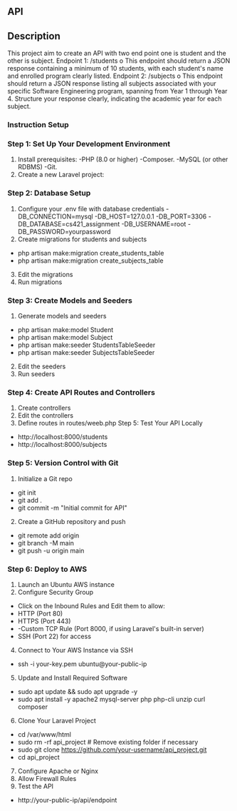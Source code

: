 
## API
## Description
This project aim to create an API with two end point one is student and the other is subject.
Endpoint 1: /students
o This endpoint should return a JSON response containing a minimum of 10 
students, with each student's name and enrolled program clearly listed.
Endpoint 2: /subjects
o This endpoint should return a JSON response listing all subjects associated with 
your specific Software Engineering program, spanning from Year 1 through Year 
4. Structure your response clearly, indicating the academic year for each subject.
### Instruction Setup
### Step 1: Set Up Your Development Environment
1. Install prerequisites:
-PHP (8.0 or higher) 
-Composer.
-MySQL (or other RDBMS)
-Git.
2. Create a new Laravel project:
### Step 2: Database Setup
1. Configure your .env file with database credentials
-DB_CONNECTION=mysql
-DB_HOST=127.0.0.1
-DB_PORT=3306
-DB_DATABASE=cs421_assignment
-DB_USERNAME=root
-DB_PASSWORD=yourpassword
2. Create migrations for students and subjects
 - php artisan make:migration create_students_table
 - php artisan make:migration create_subjects_table
3. Edit the migrations
4. Run migrations
### Step 3: Create Models and Seeders
1. Generate models and seeders
- php artisan make:model Student
- php artisan make:model Subject
- php artisan make:seeder StudentsTableSeeder
- php artisan make:seeder SubjectsTableSeeder
2. Edit the seeders
3. Run seeders
### Step 4: Create API Routes and Controllers
1. Create controllers
2. Edit the controllers
3. Define routes in routes/weeb.php
Step 5: Test Your API Locally
- http://localhost:8000/students
- http://localhost:8000/subjects
### Step 5: Version Control with Git
1. Initialize a Git repo
- git init
- git add .
- git commit -m "Initial commit for API"
2. Create a GitHub repository and push
- git remote add origin <your-github-repo-url>
- git branch -M main
- git push -u origin main

### Step 6: Deploy to AWS
1. Launch an Ubuntu AWS instance
2. Configure Security Group
- Click on the Inbound Rules and Edit them to allow:
- HTTP (Port 80)
- HTTPS (Port 443)
-  -Custom TCP Rule (Port 8000, if using Laravel's built-in server)
- SSH (Port 22) for access
4. Connect to Your AWS Instance via SSH
  - ssh -i your-key.pem ubuntu@your-public-ip
5. Update and Install Required Software
- sudo apt update && sudo apt upgrade -y
- sudo apt install -y apache2 mysql-server php php-cli unzip curl composer
6. Clone Your Laravel Project
- cd /var/www/html
- sudo rm -rf api_project  # Remove existing folder if necessary
- sudo git clone https://github.com/your-username/api_project.git
- cd api_project
7. Configure Apache or Nginx
8. Allow Firewall Rules
9. Test the API
- http://your-public-ip/api/endpoint





